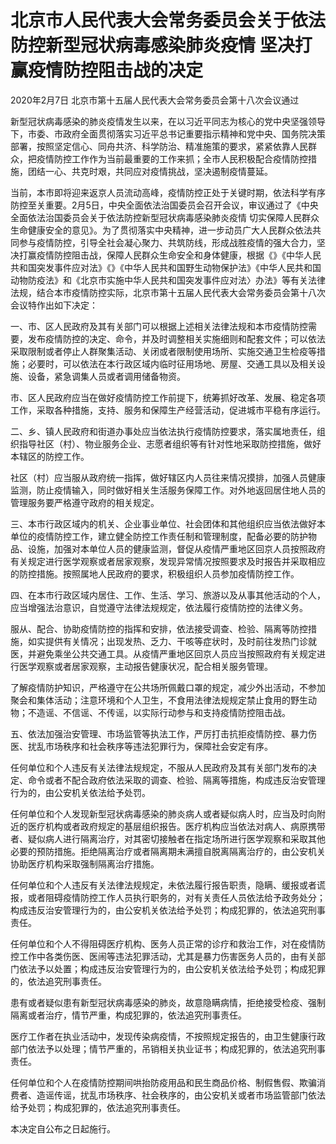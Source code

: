 # 北京市人民代表大会常务委员会关于依法防控新型冠状病毒感染肺炎疫情  坚决打赢疫情防控阻击战的决定

2020年2月7日 北京市第十五届人民代表大会常务委员会第十八次会议通过



新型冠状病毒感染的肺炎疫情发生以来，在以习近平同志为核心的党中央坚强领导下，市委、市政府全面贯彻落实习近平总书记重要指示精神和党中央、国务院决策部署，按照坚定信心、同舟共济、科学防治、精准施策的要求，紧紧依靠人民群众，把疫情防控工作作为当前最重要的工作来抓；全市人民积极配合疫情防控措施，团结一心、共克时艰，共同应对疫情挑战，坚决遏制疫情蔓延。

当前，本市即将迎来返京人员流动高峰，疫情防控正处于关键时期，依法科学有序防控至关重要。2月5日，中央全面依法治国委员会召开会议，审议通过了《中央全面依法治国委员会关于依法防控新型冠状病毒感染肺炎疫情 切实保障人民群众生命健康安全的意见》。为了贯彻落实中央精神，进一步动员广大人民群众依法共同参与疫情防控，引导全社会凝心聚力、共筑防线，形成战胜疫情的强大合力，坚决打赢疫情防控阻击战，保障人民群众生命安全和身体健康，根据《》《中华人民共和国突发事件应对法》《》《中华人民共和国野生动物保护法》《中华人民共和国动物防疫法》和《北京市实施中华人民共和国突发事件应对法〉办法》等有关法律法规，结合本市疫情防控实际，北京市第十五届人民代表大会常务委员会第十八次会议特作出如下决定：

一、市、区人民政府及其有关部门可以根据上述相关法律法规和本市疫情防控需要，发布疫情防控的决定、命令，并及时调整相关实施细则和配套文件；可以依法采取限制或者停止人群聚集活动、关闭或者限制使用场所、实施交通卫生检疫等措施；必要时，可以依法在本行政区域内临时征用场地、房屋、交通工具以及相关设施、设备，紧急调集人员或者调用储备物资。

市、区人民政府应当在做好疫情防控工作前提下，统筹抓好改革、发展、稳定各项工作，采取各种措施，支持、服务和保障生产经营活动，促进城市平稳有序运行。

二、乡、镇人民政府和街道办事处应当依法执行疫情防控要求，落实属地责任，组织指导社区（村）、物业服务企业、志愿者组织等有针对性地采取防控措施，做好本辖区的防控工作。

社区（村）应当服从政府统一指挥，做好辖区内人员往来情况摸排，加强人员健康监测，防止疫情输入，同时做好相关生活服务保障工作。对外地返回居住地人员的管理服务要严格遵守政府的相关规定。

三、本市行政区域内的机关、企业事业单位、社会团体和其他组织应当依法做好本单位的疫情防控工作，建立健全防控工作责任制和管理制度，配备必要的防护物品、设施，加强对本单位人员的健康监测，督促从疫情严重地区回京人员按照政府有关规定进行医学观察或者居家观察，发现异常情况按照要求及时报告并采取相应的防控措施。按照属地人民政府的要求，积极组织人员参加疫情防控工作。

四、在本市行政区域内居住、工作、生活、学习、旅游以及从事其他活动的个人，应当增强法治意识，自觉遵守法律法规规定，依法履行疫情防控的法律义务。

服从、配合、协助疫情防控的指挥和安排，依法接受调查、检验、隔离等防控措施，如实提供有关情况；出现发热、乏力、干咳等症状时，及时前往发热门诊就医，并避免乘坐公共交通工具。从疫情严重地区回京人员应当按照政府有关规定进行医学观察或者居家观察，主动报告健康状况，配合相关服务管理。

了解疫情防护知识，严格遵守在公共场所佩戴口罩的规定，减少外出活动，不参加聚会和集体活动；注意环境和个人卫生，不食用法律法规规定禁止食用的野生动物；不造谣、不信谣、不传谣，以实际行动参与和支持疫情防控阻击战。

五、依法加强治安管理、市场监管等执法工作，严厉打击抗拒疫情防控、暴力伤医、扰乱市场秩序和社会秩序等违法犯罪行为，保障社会安定有序。

任何单位和个人违反有关法律法规规定，不服从人民政府及其有关部门发布的决定、命令或者不配合政府依法采取的调查、检验、隔离等措施，构成违反治安管理行为的，由公安机关依法给予处罚。

任何单位和个人发现新型冠状病毒感染的肺炎病人或者疑似病人时，应当及时向附近的医疗机构或者政府规定的基层组织报告。医疗机构应当依法对病人、病原携带者、疑似病人进行隔离治疗，对其密切接触者在指定场所进行医学观察和采取其他必要的预防措施。拒绝隔离治疗或者隔离期未满擅自脱离隔离治疗的，由公安机关协助医疗机构采取强制隔离治疗措施。

任何单位和个人违反有关法律法规规定，未依法履行报告职责，隐瞒、缓报或者谎报，或者阻碍疫情防控工作人员执行职务的，对有关责任人员依法给予政务处分；构成违反治安管理行为的，由公安机关依法给予处罚；构成犯罪的，依法追究刑事责任。

任何单位和个人不得阻碍医疗机构、医务人员正常的诊疗和救治工作，对在疫情防控工作中各类伤医、医闹等违法犯罪活动，尤其是暴力伤害医务人员的，由有关部门依法予以处置；构成违反治安管理行为的，由公安机关依法给予处罚；构成犯罪的，依法追究刑事责任。

患有或者疑似患有新型冠状病毒感染的肺炎，故意隐瞒病情，拒绝接受检疫、强制隔离或者治疗，情节严重，构成犯罪的，依法追究刑事责任。

医疗工作者在执业活动中，发现传染病疫情，不按照规定报告的，由卫生健康行政部门依法予以处理；情节严重的，吊销相关执业证书；构成犯罪的，依法追究刑事责任。

任何单位和个人在疫情防控期间哄抬防疫用品和民生商品价格、制假售假、欺骗消费者、造谣传谣，扰乱市场秩序、社会秩序的，由公安机关或者市场监管部门依法给予处罚；构成犯罪的，依法追究刑事责任。

本决定自公布之日起施行。